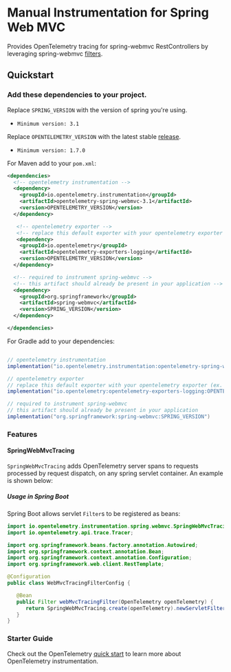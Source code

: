 # Manual Instrumentation for Spring Web MVC

Provides OpenTelemetry tracing for spring-webmvc RestControllers by leveraging spring-webmvc [filters](https://docs.spring.io/spring-framework/docs/current/javadoc-api/org/springframework/web/filter).

## Quickstart

### Add these dependencies to your project.

Replace `SPRING_VERSION` with the version of spring you're using.
 - `Minimum version: 3.1`

Replace `OPENTELEMETRY_VERSION` with the latest stable [release](https://mvnrepository.com/artifact/io.opentelemetry).
 - `Minimum version: 1.7.0`

For Maven add to your `pom.xml`:

```xml
<dependencies>
  <!-- opentelemetry instrumentation -->
  <dependency>
    <groupId>io.opentelemetry.instrumentation</groupId>
    <artifactId>opentelemetry-spring-webmvc-3.1</artifactId>
    <version>OPENTELEMETRY_VERSION</version>
  </dependency>

   <!-- opentelemetry exporter -->
   <!-- replace this default exporter with your opentelemetry exporter (ex. otlp/zipkin/jaeger/..) -->
   <dependency>
    <groupId>io.opentelemetry</groupId>
    <artifactId>opentelemetry-exporters-logging</artifactId>
    <version>OPENTELEMETRY_VERSION</version>
  </dependency>

  <!-- required to instrument spring-webmvc -->
  <!-- this artifact should already be present in your application -->
  <dependency>
    <groupId>org.springframework</groupId>
    <artifactId>spring-webmvc</artifactId>
    <version>SPRING_VERSION</version>
  </dependency>

</dependencies>
```

For Gradle add to your dependencies:

```groovy

// opentelemetry instrumentation
implementation("io.opentelemetry.instrumentation:opentelemetry-spring-webmvc-3.1:OPENTELEMETRY_VERSION")

// opentelemetry exporter
// replace this default exporter with your opentelemetry exporter (ex. otlp/zipkin/jaeger/..)
implementation("io.opentelemetry:opentelemetry-exporters-logging:OPENTELEMETRY_VERSION")

// required to instrument spring-webmvc
// this artifact should already be present in your application
implementation("org.springframework:spring-webmvc:SPRING_VERSION")
```

### Features

#### SpringWebMvcTracing

`SpringWebMvcTracing` adds OpenTelemetry server spans to requests processed by request dispatch, on any spring servlet container. An example is shown below:

##### Usage in Spring Boot

Spring Boot allows servlet `Filter`s to be registered as beans:

```java
import io.opentelemetry.instrumentation.spring.webmvc.SpringWebMvcTracing;
import io.opentelemetry.api.trace.Tracer;

import org.springframework.beans.factory.annotation.Autowired;
import org.springframework.context.annotation.Bean;
import org.springframework.context.annotation.Configuration;
import org.springframework.web.client.RestTemplate;

@Configuration
public class WebMvcTracingFilterConfig {

   @Bean
   public Filter webMvcTracingFilter(OpenTelemetry openTelemetry) {
      return SpringWebMvcTracing.create(openTelemetry).newServletFilter();
   }
}
```

### Starter Guide

Check out the OpenTelemetry [quick start](https://github.com/open-telemetry/opentelemetry-java/blob/main/QUICKSTART.md) to learn more about OpenTelemetry instrumentation.
